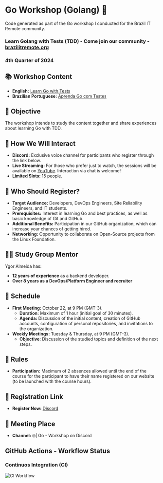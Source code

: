 # Go Workshop (Golang) 🚀
Code generated as part of the Go workshop I conducted for the Brazil IT Remote community.

### Learn Golang with Tests (TDD) - Come join our community - [brazilitremote.org](https://www.brazilitremote.org/)
### 4th Quarter of 2024

## 📚 Workshop Content

- **English:** [Learn Go with Tests](https://quii.gitbook.io/learn-go-with-tests/)
- **Brazilian Portuguese:** [Aprenda Go com Testes](https://larien.gitbook.io/aprenda-go-com-testes)

## 🎯 Objective

The workshop intends to study the content together and share experiences about learning Go with TDD.

## 🤝 How We Will Interact

- **Discord:** Exclusive voice channel for participants who register through the link below.
- **Live Streaming:** For those who prefer just to watch, the sessions will be available on [YouTube](https://youtu.be/EN6Ovhj6a00?si=Nmn-57Y1a7KKbg74). Interaction via chat is welcome!
- **Limited Slots:** 15 people.

## 👥 Who Should Register?

- **Target Audience:** Developers, DevOps Engineers, Site Reliability Engineers, and IT students.
- **Prerequisites:** Interest in learning Go and best practices, as well as basic knowledge of Git and GitHub.
- **Additional Benefits:** Participation in our GitHub organization, which can increase your chances of getting hired.
- **Networking:** Opportunity to collaborate on Open-Source projects from the Linux Foundation.

## 🧑‍🏫 Study Group Mentor

Ygor Almeida has:
- **12 years of experience** as a backend developer.
- **Over 8 years as a DevOps/Platform Engineer and recruiter**

## 📅 Schedule

- **First Meeting:** October 22, at 9 PM (GMT-3).
  - **Duration:** Maximum of 1 hour (initial goal of 30 minutes).
  - **Agenda:** Discussion of the initial content, creation of GitHub accounts, configuration of personal repositories, and invitations to the organization.
- **Weekly Meetings:** Tuesday & Thursday, at 9 PM (GMT-3).
  - **Objective:** Discussion of the studied topics and definition of the next steps.

## 📜 Rules

- **Participation:** Maximum of 2 absences allowed until the end of the course for the participant to have their name registered on our website (to be launched with the course hours).

## 🔗 Registration Link

- **Register Now:** [Discord](https://discord.gg/nrgt2EQw3r?event=1295555565874843649)

## 📍 Meeting Place

- **Channel:** ⁠🤓| Go - Workshop on Discord

## GitHub Actions - Workflow Status

### Continuos Integration (CI)
![CI Workflow](https://github.com/yagosansz/continuous-learning-go/actions/workflows/go.yml/badge.svg?branch=main&event=push)
